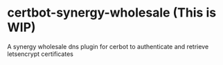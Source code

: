# certbot-synergy-wholesale (This is WIP)
A synergy wholesale dns plugin for cerbot to authenticate and retrieve letsencrypt certificates
